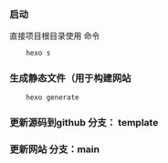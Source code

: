 ### 启动
直接项目根目录使用 命令
```bash
    hexo s
```

### 生成静态文件（用于构建网站
```bash
    hexo generate
```

### 更新源码到github 分支： template


### 更新网站 分支：main